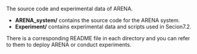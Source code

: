 The source code and experimental data of ARENA.

* **ARENA_system/** contains the source code for the ARENA system.
* **Experiment/** contains experimental data and scripts used in Secion7.2.

There is a corresponding README file in each directory and you can refer to them to deploy ARENA or conduct experiments.